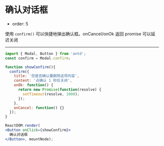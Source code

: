 # 确认对话框

- order: 5

使用 `confirm()` 可以快捷地弹出确认框。onCancel/onOk 返回 promise 可以延迟关闭

---

````jsx
import { Modal, Button } from 'antd';
const confirm = Modal.confirm;

function showConfirm(){
  confirm({
    title: '您是否确认要删除这项内容',
    content: '点确认 1 秒后关闭',
    onOk: function() {
      return new Promise(function(resolve) {
        setTimeout(resolve, 1000);
      });
    },
    onCancel: function() {}
  });
}

ReactDOM.render(
<Button onClick={showConfirm}>
  确认对话框
</Button>, mountNode);
````
